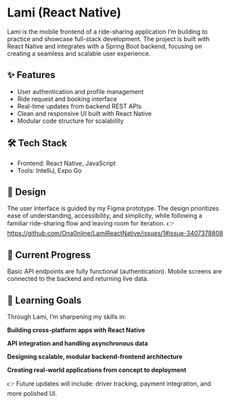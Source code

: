 # Lami (React Native)

Lami is the mobile frontend of a ride-sharing application I’m building to practice and showcase full-stack development. The project is built with React Native and integrates with a Spring Boot backend, focusing on creating a seamless and scalable user experience.

## ✨ Features

* User authentication and profile management
* Ride request and booking interface
* Real-time updates from backend REST APIs
* Clean and responsive UI built with React Native
* Modular code structure for scalability

## 🛠 Tech Stack

* Frontend: React Native, JavaScript
* Tools: IntelliJ, Expo Go

## 📐 Design

The user interface is guided by my Figma prototype. The design prioritizes ease of understanding, accessibility, and simplicity, while following a familiar ride-sharing flow and leaving room for iteration.
👉https://github.com/Ona0nline/LamiReactNative/issues/1#issue-3407378808

## 🚀 Current Progress
Basic API endpoints are fully functional (authentication). Mobile screens are connected to the backend and returning live data.

## 🎯 Learning Goals
Through Lami, I’m sharpening my skills in:

**Building cross-platform apps with React Native**

**API integration and handling asynchronous data**

**Designing scalable, modular backend-frontend architecture**

**Creating real-world applications from concept to deployment**

👉 Future updates will include: driver tracking, payment integration, and more polished UI.


